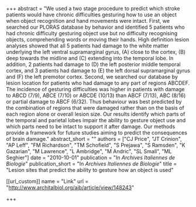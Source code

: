 +++
abstract = "We used a two stage procedure to predict which stroke patients would have chronic difficulties gesturing how to use an object when object recognition and hand movements were intact. First, we searched our PLORAS database by behavior and identified 5 patients who had chronic difficulty gesturing object use but no difficulty recognising objects, comprehending words or moving their hands. High definition lesion analyses showed that all 5 patients had damage to the white matter underlying the left ventral supramarginal gyrus, (A) close to the cortex, (B) deep towards the midline and (C) extending into the temporal lobe.  In addition, 2 patients had damage to (D) the left posterior middle temporal cortex, and 3 patients had damage to (E) the left dorsal supramarginal gyrus and (F) the left premotor cortex. Second, we searched our database by lesion location for patients who had damage to any part of regions ABCDEF.  The incidence of gesturing difficulties was higher in patients with damage to ABCD (7/9), ABCE (7/10) or ABCDE (10/13) than ABCF (7/13), ABC (8/16) or partial damage to ABCF (6/32). Thus behaviour was best predicted by the combination of regions that were damaged rather than on the basis of each region alone or overall lesion size.  Our results identify which parts of the temporal and parietal lobes impair the ability to gesture object use and which parts need to be intact to support it after damage. Our methods provide a framework for future studies aiming to predict the consequences of brain damage."
abstract_short = ""
authors = ["CJ Price", "JT Crinion", "AP Leff", "FM Richardson", "TM Schofield", "S Prejawa", "S Ramsden", "K Gazarian", "M Lawrence", "L Ambridge", "M Andric", "SL Small", "ML Seghier"]
date = "2010-10-01"
publication = "In *Archives Italiennes de Biologie*"
publication_short = "In *Archives Italiennes de Biologie*"
title = "Lesion sites that predict the ability to gesture how an object is used"

[[url_custom]]
name = "Link"
url = "http://www.architalbiol.org/aib/article/view/148243"

+++

